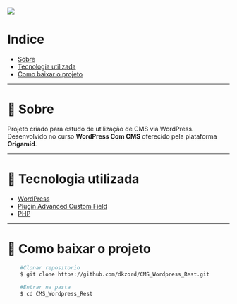 <h1>
    <img src="https://ik.imagekit.io/dkzord/Rest_wordpress_yd1XxLDP_P.PNG">
</h1>

# Indice
- [Sobre](#-sobre)
- [Tecnologia utilizada](#-tecnologia-utilizada)
- [Como baixar o projeto](#-como-baixar-o-projeto)

---

# 📜 Sobre

Projeto criado para estudo de utilização de CMS via WordPress. Desenvolvido no curso **WordPress Com CMS** oferecido pela plataforma **Origamid**.

---

# 📘 Tecnologia utilizada

- [WordPress](http://wordpress.org/)
- [Plugin Advanced Custom Field](https://www.advancedcustomfields.com/)
- [PHP](https://www.php.net/)

---

# 📁 Como baixar o projeto

```bash
    #Clonar repositorio
    $ git clone https://github.com/dkzord/CMS_Wordpress_Rest.git

    #Entrar na pasta
    $ cd CMS_Wordpress_Rest
```
